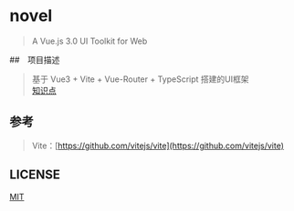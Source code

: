 # novel
> A Vue.js 3.0 UI Toolkit for Web               

##　项目描述        
> 基于 Vue3 + Vite + Vue-Router + TypeScript 搭建的UI框架     
> [知识点](./Document.md)  

## 参考     

> Vite：[https://github.com/vitejs/vite](https://github.com/vitejs/vite)

## LICENSE 

[MIT](./LICENSE)